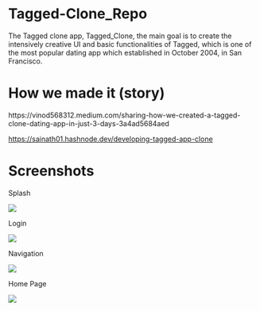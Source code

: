 # Tagged-Clone_Repo

The Tagged clone app, Tagged_Clone, the main goal is to create the intensively creative UI and basic functionalities of Tagged,
which is one of the most popular dating app which established in October 2004, in San Francisco.

<h1>How we made it (story)</h1>
https://vinod568312.medium.com/sharing-how-we-created-a-tagged-clone-dating-app-in-just-3-days-3a4ad5684aed

https://sainath01.hashnode.dev/developing-tagged-app-clone

<h1>Screenshots</h1>

Splash

![](Videos%20-%20Copy/splash.jpg)

Login

![](Videos%20-%20Copy/login.jpg)

Navigation

![](Videos%20-%20Copy/navigation.jpg)

Home Page

![](Videos%20-%20Copy/layout.jpg)
